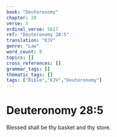 ```yaml
---
book: "Deuteronomy"
chapter: 28
verse: 5
ordinal_verse: 5617
ref: "Deuteronomy 28:5"
translation: "KJV"
genre: "Law"
word_count: 8
topics: []
cross_references: []
grammar_tags: []
thematic_tags: []
tags: ["Bible","KJV","Deuteronomy"]
---
```


# Deuteronomy 28:5

Blessed shall be thy basket and thy store.
